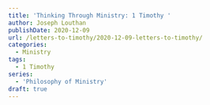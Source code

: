 ```yaml
---
title: 'Thinking Through Ministry: 1 Timothy '
author: Joseph Louthan
publishDate: 2020-12-09
url: /letters-to-timothy/2020-12-09-letters-to-timothy/
categories:
  - Ministry
tags:
  - 1 Timothy
series:
  - 'Philosophy of Ministry'
draft: true
---
```

